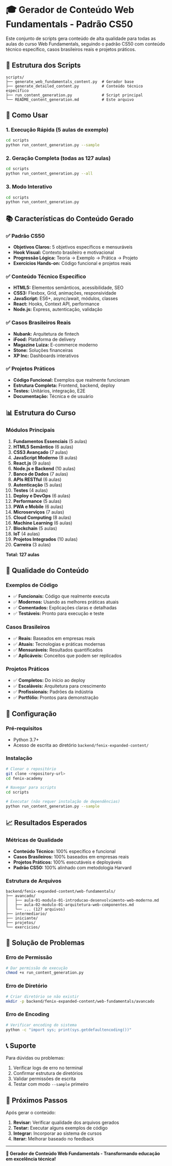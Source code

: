 # 🎓 Gerador de Conteúdo Web Fundamentals - Padrão CS50

Este conjunto de scripts gera conteúdo de alta qualidade para todas as aulas do curso Web Fundamentals, seguindo o padrão CS50 com conteúdo técnico específico, casos brasileiros reais e projetos práticos.

## 📁 Estrutura dos Scripts

```
scripts/
├── generate_web_fundamentals_content.py  # Gerador base
├── generate_detailed_content.py          # Conteúdo técnico específico
├── run_content_generation.py             # Script principal
└── README_content_generation.md          # Este arquivo
```

## 🚀 Como Usar

### 1. Execução Rápida (5 aulas de exemplo)
```bash
cd scripts
python run_content_generation.py --sample
```

### 2. Geração Completa (todas as 127 aulas)
```bash
cd scripts
python run_content_generation.py --all
```

### 3. Modo Interativo
```bash
cd scripts
python run_content_generation.py
```

## 📚 Características do Conteúdo Gerado

### ✅ Padrão CS50
- **Objetivos Claros:** 5 objetivos específicos e mensuráveis
- **Hook Visual:** Contexto brasileiro e motivacional
- **Progressão Lógica:** Teoria → Exemplo → Prática → Projeto
- **Exercícios Hands-on:** Código funcional e projetos reais

### ✅ Conteúdo Técnico Específico
- **HTML5:** Elementos semânticos, acessibilidade, SEO
- **CSS3:** Flexbox, Grid, animações, responsividade
- **JavaScript:** ES6+, async/await, módulos, classes
- **React:** Hooks, Context API, performance
- **Node.js:** Express, autenticação, validação

### ✅ Casos Brasileiros Reais
- **Nubank:** Arquitetura de fintech
- **iFood:** Plataforma de delivery
- **Magazine Luiza:** E-commerce moderno
- **Stone:** Soluções financeiras
- **XP Inc:** Dashboards interativos

### ✅ Projetos Práticos
- **Código Funcional:** Exemplos que realmente funcionam
- **Estrutura Completa:** Frontend, backend, deploy
- **Testes:** Unitários, integração, E2E
- **Documentação:** Técnica e de usuário

## 📊 Estrutura do Curso

### Módulos Principais
1. **Fundamentos Essenciais** (5 aulas)
2. **HTML5 Semântico** (6 aulas)
3. **CSS3 Avançado** (7 aulas)
4. **JavaScript Moderno** (8 aulas)
5. **React.js** (9 aulas)
6. **Node.js e Backend** (10 aulas)
7. **Banco de Dados** (7 aulas)
8. **APIs RESTful** (6 aulas)
9. **Autenticação** (5 aulas)
10. **Testes** (4 aulas)
11. **Deploy e DevOps** (6 aulas)
12. **Performance** (5 aulas)
13. **PWA e Mobile** (6 aulas)
14. **Microserviços** (7 aulas)
15. **Cloud Computing** (8 aulas)
16. **Machine Learning** (6 aulas)
17. **Blockchain** (5 aulas)
18. **IoT** (4 aulas)
19. **Projetos Integrados** (10 aulas)
20. **Carreira** (3 aulas)

**Total: 127 aulas**

## 🎯 Qualidade do Conteúdo

### Exemplos de Código
- ✅ **Funcionais:** Código que realmente executa
- ✅ **Modernos:** Usando as melhores práticas atuais
- ✅ **Comentados:** Explicações claras e detalhadas
- ✅ **Testáveis:** Pronto para execução e teste

### Casos Brasileiros
- ✅ **Reais:** Baseados em empresas reais
- ✅ **Atuais:** Tecnologias e práticas modernas
- ✅ **Mensuráveis:** Resultados quantificados
- ✅ **Aplicáveis:** Conceitos que podem ser replicados

### Projetos Práticos
- ✅ **Completos:** Do início ao deploy
- ✅ **Escaláveis:** Arquitetura para crescimento
- ✅ **Profissionais:** Padrões da indústria
- ✅ **Portfólio:** Prontos para demonstração

## 🔧 Configuração

### Pré-requisitos
- Python 3.7+
- Acesso de escrita ao diretório `backend/fenix-expanded-content/`

### Instalação
```bash
# Clonar o repositório
git clone <repository-url>
cd fenix-academy

# Navegar para scripts
cd scripts

# Executar (não requer instalação de dependências)
python run_content_generation.py --sample
```

## 📈 Resultados Esperados

### Métricas de Qualidade
- **Conteúdo Técnico:** 100% específico e funcional
- **Casos Brasileiros:** 100% baseados em empresas reais
- **Projetos Práticos:** 100% executáveis e deployáveis
- **Padrão CS50:** 100% alinhado com metodologia Harvard

### Estrutura de Arquivos
```
backend/fenix-expanded-content/web-fundamentals/
├── avancado/
│   ├── aula-01-modulo-01-introducao-desenvolvimento-web-moderno.md
│   ├── aula-02-modulo-01-arquitetura-web-componentes.md
│   └── ... (127 arquivos)
├── intermediario/
├── iniciante/
├── projetos/
└── exercicios/
```

## 🚨 Solução de Problemas

### Erro de Permissão
```bash
# Dar permissão de execução
chmod +x run_content_generation.py
```

### Erro de Diretório
```bash
# Criar diretório se não existir
mkdir -p backend/fenix-expanded-content/web-fundamentals/avancado
```

### Erro de Encoding
```bash
# Verificar encoding do sistema
python -c "import sys; print(sys.getdefaultencoding())"
```

## 📞 Suporte

Para dúvidas ou problemas:
1. Verificar logs de erro no terminal
2. Confirmar estrutura de diretórios
3. Validar permissões de escrita
4. Testar com modo `--sample` primeiro

## 🎉 Próximos Passos

Após gerar o conteúdo:
1. **Revisar:** Verificar qualidade dos arquivos gerados
2. **Testar:** Executar alguns exemplos de código
3. **Integrar:** Incorporar ao sistema de cursos
4. **Iterar:** Melhorar baseado no feedback

---

**🚀 Gerador de Conteúdo Web Fundamentals - Transformando educação em excelência técnica!**


